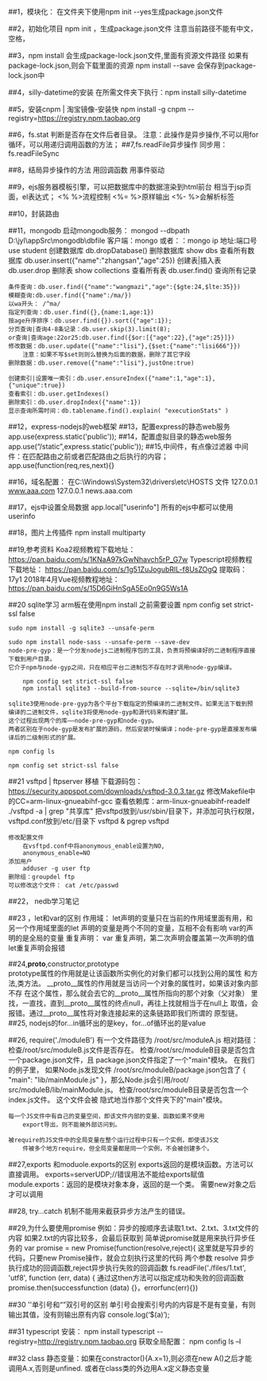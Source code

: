 ##1，模块化：
	在文件夹下使用npm init --yes生成package.json文件
	
##2，初始化项目 npm init ，生成package.json文件
	注意当前路径不能有中文，空格，
	
##3，npm install  会生成package-lock.json文件,里面有资源文件路径
	如果有package-lock.json,则会下载里面的资源
	npm install --save    会保存到package-lock.json中
	
##4，silly-datetime的安装
	在所需文件夹下执行：npm install silly-datetime

##5，安装cnpm | 淘宝镜像-安装快
	npm install -g cnpm --registry=https://registry.npm.taobao.org
	
##6，fs.stat 判断是否存在文件后者目录。
	注意：此操作是异步操作,不可以用for循环，可以用递归调用函数的方法；
##7,fs.readFile异步操作
	同步用：fs.readFileSync
	
##8，结局异步操作的方法
	用回调函数
	用事件驱动
	
##9，ejs服务器模板引擎，可以把数据库中的数据渲染到html前台
	相当于jsp页面，el表达式；
	<% %>流程控制
	<%= %>原样输出
	<%- %>会解析标签
	
##10，封装路由

##11，mongodb
	启动mongodb服务：
		mongod --dbpath D:\jyl\appSrc\mongodb\dbfile
	客户端：mongo 
	或者：：mongo  ip 地址:端口号
	use student  创建数据库
	db.dropDatabase()    删除数据库
	show dbs	查看所有数据库
	db.user.insert({"name":"zhangsan","age":25})   创建表|插入表
	db.user.drop    删除表
	show collections   查看所有表
	db.user.find()		查询所有记录
	
	条件查询：db.user.find({"name":"wangmazi","age":{$gte:24,$lte:35}})
	模糊查询:db.user.find({"name":/ma/})
	以wa开头： /^ma/
	指定列查询：db.user.find({},{name:1,age:1})
	按age升序排序：db.user.find({}).sort({"age":1});
	分页查询|查询4-8条记录：db.user.skip(3).limit(8);
	or查询|查询age:22or25:db.user.find({$or:[{"age":22},{"age":25}]})
	修改数据：db.user.update({"name":"lisi"},{$set:{"name":"lisi666"}})
		注意：如果不写$set则则么替换为后面的数据，删除了其它字段
	删除数据：db.user.remove({"name":"lisi"},justOne:true)
	
	创建索引|设置唯一索引：db.user.ensureIndex({"name":1,"age":1},{"unique":true})
	查看索引：db.user.getIndexes()
	删除索引：db.user.dropIndex({"name":1})
	显示查询所需时间：db.tablename.find().explain( "executionStats" )
	
##12，express-nodejs的web框架
##13，配置express的静态web服务
	app.use(express.static('public'));
##14，配置虚拟目录的静态web服务
	app.use(“/static”,express.static('public'));
##15,中间件，有点像过滤器
	中间件：在匹配路由之前或者匹配路由之后执行的内容；
	app.use(function(req,res,next){}
	
##16，域名配置：
	在C:\Windows\System32\drivers\etc\HOSTS 文件
	127.0.0.1 www.aaa.com
	127.0.0.1 news.aaa.com
	
##17，ejs中设置全局数据
	app.local["userinfo"]
	所有的ejs中都可以使用userinfo
	
##18，图片上传插件
	npm install multiparty
	
##19,参考资料
	Koa2视频教程下载地址： https://pan.baidu.com/s/1KNaA97kGwNhavch5rP_G7w
	Typescript视频教程下载地址： https://pan.baidu.com/s/1g51ZuJogubRlL-f8UsZOgQ
	提取码：17y1
	2018年4月Vue视频教程地址： https://pan.baidu.com/s/15D6GiHnSgA5Eo0n9G5Ws1A

##20 sqlite学习
	arm板在使用npm install 之前需要设置 npm config set strict-ssl false
	
	sudo npm install -g sqlite3 --unsafe-perm
	
	sudo npm install node-sass --unsafe-perm --save-dev
	node-pre-gyp：是一个分发nodejs二进制程序包的工具，负责将预编译好的二进制程序直接下载到用户目录。
	它介于npm与node-gyp之间，只在相应平台二进制包不存在时才调用node-gyp编译。
	
		npm config set strict-ssl false		
		npm install sqlite3 --build-from-source --sqlite=/bin/sqlite3
		
	sqlite3使用node-pre-gyp为各个平台下载指定的预编译的二进制文件。如果无法下载到预编译的二进制文件，sqlite3将使用node-gyp和源代码来构建扩展。
	这个过程出现两个的库——node-pre-gyp和node-gyp。
	两者区别在于node-gyp是发布扩展的源码，然后安装时候编译；node-pre-gyp是直接发布编译后的二级制形式的扩展。
	
	npm config ls
	
	npm config set strict-ssl false

##21 vsftpd | ftpserver 移植
	下载源码包：https://security.appspot.com/downloads/vsftpd-3.0.3.tar.gz
	修改Makefile中的CC=arm-linux-gnueabihf-gcc
	查看依赖库：arm-linux-gnueabihf-readelf ./vsftpd -a | grep "共享库"
	把vsftpd放到/usr/sbin/目录下，并添加可执行权限，vsftpd.conf放到/etc/目录下
	vsftpd &
	pgrep vsftpd
	
	修改配置文件
		在vsftpd.conf中将anonymous_enable设置为NO,
		anonymous_enable=NO
	添加用户
		adduser -g user ftp	
	删除组：groupdel ftp
	可以修改这个文件： cat /etc/passwd
	
##22， nedb学习笔记
	

##23 ，let和var的区别
	作用域：
		let声明的变量只在当前的作用域里面有用，和另一个作用域里面的let
			声明的变量是两个不同的变量，互相不会有影响
		var的声明的是全局的变量
	重复声明：
		var 重复声明，第二次声明会覆盖第一次声明的值
		let重复声明会报错
		
##24,__proto__,constructor,prototype		
	prototype属性的作用就是让该函数所实例化的对象们都可以找到公用的属性
		和方法,类方法。
	__proto__属性的作用就是当访问一个对象的属性时，如果该对象内部不存
		在这个属性，那么就会去它的__proto__属性所指向的那个对象（父对象）
		里找，一直找，直到__proto__属性的终点null，再往上找就相当于在null上
		取值，会报错。通过__proto__属性将对象连接起来的这条链路即我们所谓的
		原型链。
##25, nodejs的for…in循环出的是key，for…of循环出的是value

##26, require('./moduleB')   有一个文件路径为 /root/src/moduleA.js
	相对路径：
		检查/root/src/moduleB.js文件是否存在。
		检查/root/src/moduleB目录是否包含一个package.json文件，且
			package.json文件指定了一个"main"模块。 在我们的例子里，
			如果Node.js发现文件 /root/src/moduleB/package.json包含了
			{ "main": "lib/mainModule.js" }，那么Node.js会引用/root/
			src/moduleB/lib/mainModule.js。
		检查/root/src/moduleB目录是否包含一个index.js文件。 这个文件会被
			隐式地当作那个文件夹下的"main"模块。

	每一个JS文件中有自己的变量空间，即该文件内部的变量、函数如果不使用
		export导出，则不能被外部访问到。
		
	被require的JS文件中的全局变量在整个运行过程中只有一个实例，即使该JS文
		件被多个地方require，但全局变量都是同一个实例，不会被创建多个。
		
##27,exports 和moduole.exports的区别
	exports返回的是模块函数。方法可以直接调用。
		exports=serverUDP;//错误用法不能给exports赋值
	module.exports：返回的是模块对象本身，返回的是一个类。
		需要new对象之后才可以调用
		
##28, try…catch 机制不能用来截获异步方法产生的错误。

##29,为什么要使用promise
	例如：异步的按顺序去读取1.txt、2.txt、3.txt文件的内容
		如果2.txt的内容比较多，会最后获取到
	简单说promise就是用来执行异步任务的
	var promise = new Promise(function(resolve,reject){
	这里就是写异步的代码，只要new  Promise操作，就会立刻执行这里的代码
	两个参数 resolve 异步执行成功的回调函数,reject异步执行失败的回调函数
	fs.readFile('./files/1.txt', 'utf8', function (err, data) {
	通过这then方法可以指定成功和失败的回调函数
	promise.then(successfunction (data) {}，errorfunc(err){})

##30 ''单引号和“”双引号的区别
	单引号会搜索引号内的内容是不是有变量，有则输出其值，没有则输出原有内容
	console.log(‘$(a)‘);

##31 typescript
	安装：
		npm install typescript --registry=http://registry.npm.taobao.org
	获取全局配置：
		npm config ls –l
		
##32 class
	静态变量：如果在constractor(){A.x=1},则必须在new A()之后才能调用A.x,否则是unfined.
			  或者在class类的外边用A.x定义静态变量


























	
	